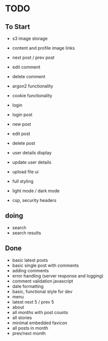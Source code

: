 # TODO

## To Start

- s3 image storage
- content and profile image links

- next post / prev post

- edit comment
- delete comment

- argon2 functionality
- cookie functionality
- login
- login post

- new post
- edit post
- delete post

- user details display
- update user details

- upload file ui

- full styling
- light mode / dark mode
- csp, security headers

## doing

- search
- search results

## Done

- basic latest posts
- basic single post with comments
- adding comments
- error handling (server response and logging)
- comment validation javascript
- date formatting
- basic, functional style for dev
- menu
- latest next 5 / prev 5
- about
- all months with post counts
- all stories
- minimal embedded favicon
- all posts in month
- prev/next month